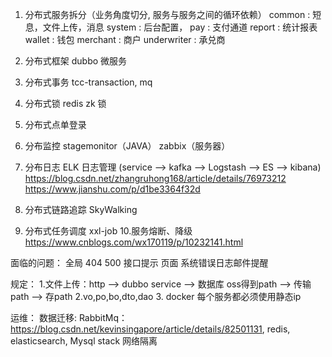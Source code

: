 1. 分布式服务拆分（业务角度切分, 服务与服务之间的循环依赖）
    common : 短息，文件上传，消息
    system : 后台配置，
    pay : 支付通道
    report : 统计报表
    wallet : 钱包
    merchant : 商户
    underwriter : 承兑商
    
2. 分布式框架
    dubbo 微服务
3. 分布式事务
    tcc-transaction, mq
4. 分布式锁
    redis
    zk 锁
5. 分布式点单登录 
6. 分布监控 
    stagemonitor（JAVA）
    zabbix（服务器）
7. 分布日志 ELK 日志管理 
    (service --> kafka --> Logstash --> ES --> kibana) 
    https://blog.csdn.net/zhangruhong168/article/details/76973212
    https://www.jianshu.com/p/d1be3364f32d
8. 分布式链路追踪 
    SkyWalking
9. 分布式任务调度 
    xxl-job 
10.服务熔断、降级
    https://www.cnblogs.com/wx170119/p/10232141.html

面临的问题：
    全局 404 500 接口提示  页面
    系统错误日志邮件提醒
 
规定：
    1.文件上传：http  -->  dubbo service --> 数据库
        oss得到path  -->  传输path  -->  存path
    2.vo,po,bo,dto,dao
    3. docker 每个服务都必须使用静态ip

运维：
    数据迁移: 
      RabbitMq：https://blog.csdn.net/kevinsingapore/article/details/82501131, 
      redis, 
      elasticsearch, 
      Mysql
    stack 网络隔离

